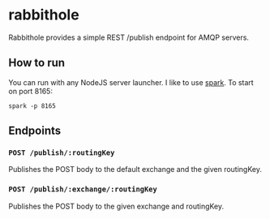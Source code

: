 # rabbithole

Rabbithole provides a simple REST /publish endpoint for AMQP servers.

## How to run

You can run with any NodeJS server launcher. I like to use
[spark](http://github.com/senchalabs/spark). To start on port 8165:

    spark -p 8165

## Endpoints

### `POST /publish/:routingKey`

Publishes the POST body to the default exchange and the given routingKey.

### `POST /publish/:exchange/:routingKey`

Publishes the POST body to the given exchange and routingKey.
